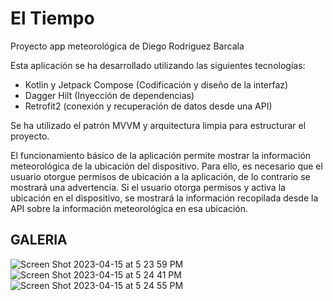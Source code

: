 # El Tiempo

Proyecto app meteorológica de Diego Rodriguez Barcala

Esta aplicación se ha desarrollado utilizando las siguientes tecnologías:
  - Kotlin y Jetpack Compose (Codificación y diseño de la interfaz)
  - Dagger Hilt (Inyección de dependencias)
  - Retrofit2 (conexión y recuperación de datos desde una API)
  
Se ha utilizado el patrón MVVM y arquitectura limpia para estructurar el proyecto.

El funcionamiento básico de la aplicación permite mostrar la información meteorológica de la ubicación del dispositivo.
Para ello, es necesario que el usuario otorgue permisos de ubicación a la aplicación, de lo contrario se mostrará una advertencia.
Si el usuario otorga permisos y activa la ubicación en el dispositivo, se mostrará la información recopilada desde la API sobre la información meteorológica en esa ubicación.

## GALERIA
![Screen Shot 2023-04-15 at 5 23 59 PM](https://user-images.githubusercontent.com/69866476/232336275-4503400a-e8a3-48ec-afc4-7ae163db8620.jpeg)
![Screen Shot 2023-04-15 at 5 24 41 PM](https://user-images.githubusercontent.com/69866476/232336294-58d9287f-8ca5-4ef7-9550-0a2f3676f3c4.jpeg)
![Screen Shot 2023-04-15 at 5 24 55 PM](https://user-images.githubusercontent.com/69866476/232336305-9b1bb07c-1339-4c56-a091-dcdb6e146e2a.jpeg)
